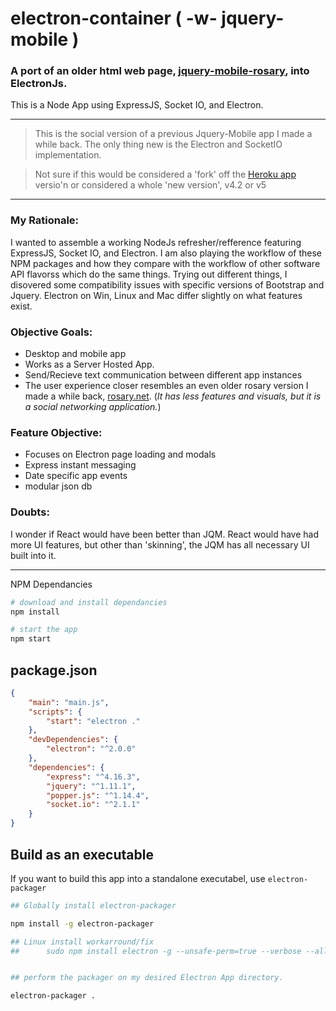 # electron-container ( -w- jquery-mobile )

### A port of an older html web page, [jquery-mobile-rosary](https://github.com/mezcel/rosary-jquery-mobile), into ElectronJs.

This is a Node App using ExpressJS, Socket IO, and Electron.

---

> This is the social version of a previous Jquery-Mobile app I made a while back. The only thing new is the Electron and SocketIO implementation.

> Not sure if this would be considered a 'fork' off the [Heroku app](https://github.com/mezcel/heroku-joyful-mystery) versio'n or considered a whole 'new version', v4.2 or v5
---

### My Rationale:

I wanted to assemble a working NodeJs refresher/refference featuring ExpressJS, Socket IO, and Electron. I am also playing the workflow of these NPM packages and how they compare with the workflow of other software API flavorss which do the same things. Trying out different things, I disovered some compatibility issues with specific versions of Bootstrap and Jquery. Electron on Win, Linux and Mac differ slightly on what features exist.

### Objective Goals:

* Desktop and mobile app
* Works as a Server Hosted App.
* Send/Recieve text communication between different app instances
* The user experience closer resembles an even older rosary version I made a while back, [rosary.net](https://github.com/mezcel/rosary.net). (_It has less features and visuals, but it is a social networking application._)

### Feature Objective:

* Focuses on Electron page loading and modals
* Express instant messaging
* Date specific app events
* modular json db

### Doubts:

I wonder if React would have been better than JQM. React would have had more UI features, but other than 'skinning', the JQM has all necessary UI built into it.

---

NPM Dependancies

```sh
# download and install dependancies
npm install

# start the app
npm start
```

## package.json

```json
{
    "main": "main.js",
    "scripts": {
        "start": "electron ."
    },
    "devDependencies": {
        "electron": "^2.0.0"
    },
    "dependencies": {
        "express": "^4.16.3",
        "jquery": "^1.11.1",
        "popper.js": "^1.14.4",
        "socket.io": "^2.1.1"
    }
}
```

## Build as an executable

If you want to build this app into a standalone executabel, use ```electron-packager```

```sh
## Globally install electron-packager

npm install -g electron-packager

## Linux install workarround/fix
##      sudo npm install electron -g --unsafe-perm=true --verbose --allow-root


## perform the packager on my desired Electron App directory.

electron-packager .
```
